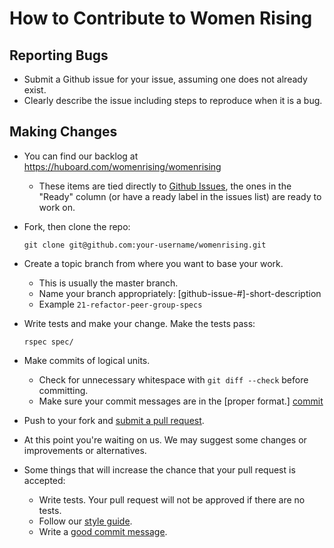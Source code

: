 # How to Contribute to Women Rising

## Reporting Bugs

* Submit a Github issue for your issue, assuming one does not already exist.
* Clearly describe the issue including steps to reproduce when it is a bug.

## Making Changes

* You can find our backlog at https://huboard.com/womenrising/womenrising
  * These items are tied directly to
  [Github Issues](https://github.com/womenrising/womenrising/issues), the ones in
  the "Ready" column (or have a ready label in the issues list) are ready to work on.

* Fork, then clone the repo:

    `git clone git@github.com:your-username/womenrising.git`

* Create a topic branch from where you want to base your work.
  * This is usually the master branch.
  * Name your branch appropriately: [github-issue-#]-short-description
  * Example `21-refactor-peer-group-specs`


* Write tests and make your change. Make the tests pass:

    `rspec spec/`

* Make commits of logical units.
  * Check for unnecessary whitespace with `git diff --check` before committing.
  * Make sure your commit messages are in the [proper format.] [commit]


* Push to your fork and [submit a pull request][pr].

[pr]: https://github.com/womenrising/womenrising/compare/

* At this point you're waiting on us. We may suggest some changes or improvements
or alternatives.

* Some things that will increase the chance that your pull request is accepted:
  * Write tests. Your pull request will not be approved if there are no tests.
  * Follow our [style guide](https://github.com/bbatsov/ruby-style-guide).
  * Write a [good commit message][commit].


[commit]: http://tbaggery.com/2008/04/19/a-note-about-git-commit-messages.html
